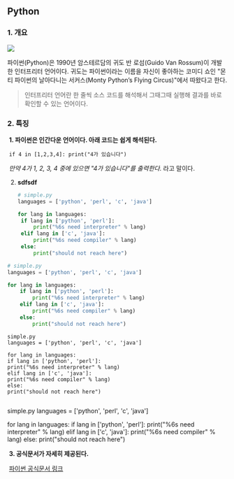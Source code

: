 ## Python





### 1. 개요



![](https://wikidocs.net/images/page/5/pahkey_KRRKrp.png)



파이썬(Python)은 1990년 암스테르담의 귀도 반 로섬(Guido Van Rossum)이 개발한 인터프리터 언어이다. 귀도는 파이썬이라는 이름을 자신이 좋아하는 코미디 쇼인 "몬티 파이썬의 날아다니는 서커스(Monty Python’s Flying Circus)"에서 따왔다고 한다.

> 인터프리터 언어란 한 줄씩 소스 코드를 해석해서 그때그때 실행해 결과를 바로 확인할 수 있는 언어이다.



### 2. 특징

​	**1. 파이썬은 인간다운 언어이다. 아래 코드는 쉽게 해석된다.**

​		`if 4 in [1,2,3,4]: print("4가 있습니다")`

​		*만약 4가 1, 2, 3, 4 중에 있으면 "4가 있습니다"를 출력한다.* 라고 말이다.

2. **sdfsdf**

   ```python
   # simple.py
   languages = ['python', 'perl', 'c', 'java']
   
   for lang in languages:
   	if lang in ['python', 'perl']:
   		print("%6s need interpreter" % lang)
   	elif lang in ['c', 'java']:
   		print("%6s need compiler" % lang)
   	else:
   		print("should not reach here")
   ```

   







```python
# simple.py
languages = ['python', 'perl', 'c', 'java']

for lang in languages:
	if lang in ['python', 'perl']:
		print("%6s need interpreter" % lang)
	elif lang in ['c', 'java']:
		print("%6s need compiler" % lang)
	else:
		print("should not reach here")
```



```
simple.py
languages = ['python', 'perl', 'c', 'java']

for lang in languages:
if lang in ['python', 'perl']:
print("%6s need interpreter" % lang)
elif lang in ['c', 'java']:
print("%6s need compiler" % lang)
else:
print("should not reach here")
```

```python
```



simple.py
languages = ['python', 'perl', 'c', 'java']

for lang in languages:
if lang in ['python', 'perl']:
print("%6s need interpreter" % lang)
elif lang in ['c', 'java']:
print("%6s need compiler" % lang)
else:
print("should not reach here")



​	**3. 공식문서가 자세히 제공된다.**

​		[파이썬 공식문서 링크](https://docs.python.org/3/)



   